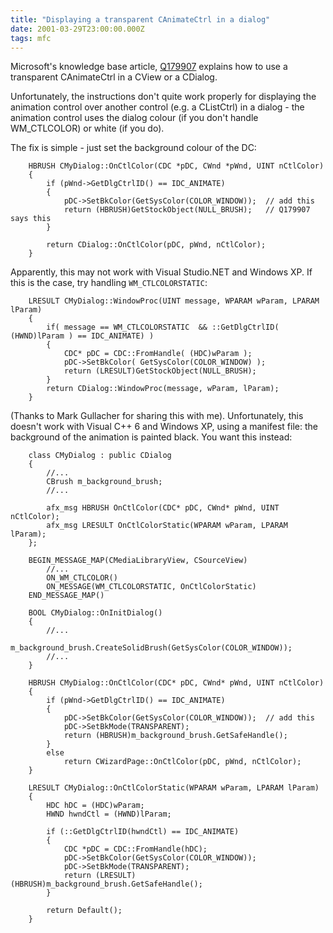 ```yaml
---
title: "Displaying a transparent CAnimateCtrl in a dialog"
date: 2001-03-29T23:00:00.000Z
tags: mfc
---
```

Microsoft's knowledge base article, [Q179907](http://support.microsoft.com/default.aspx?scid=kb;en-us;Q179907) explains how to use a transparent CAnimateCtrl in a CView or a CDialog.

Unfortunately, the instructions don't quite work properly for displaying the animation control over another control (e.g. a CListCtrl) in a dialog - the animation control uses the dialog colour (if you don't handle WM_CTLCOLOR) or white (if you do).

The fix is simple - just set the background colour of the DC:

```
    HBRUSH CMyDialog::OnCtlColor(CDC *pDC, CWnd *pWnd, UINT nCtlColor)
    {
        if (pWnd->GetDlgCtrlID() == IDC_ANIMATE)
        {
            pDC->SetBkColor(GetSysColor(COLOR_WINDOW));  // add this
            return (HBRUSH)GetStockObject(NULL_BRUSH);   // Q179907 says this
        }

        return CDialog::OnCtlColor(pDC, pWnd, nCtlColor);
    }
```

Apparently, this may not work with Visual Studio.NET and Windows XP. If this is the case, try handling `WM_CTLCOLORSTATIC`:

```
    LRESULT CMyDialog::WindowProc(UINT message, WPARAM wParam, LPARAM lParam)
    {
        if( message == WM_CTLCOLORSTATIC  && ::GetDlgCtrlID( (HWND)lParam ) == IDC_ANIMATE) )
        {
            CDC* pDC = CDC::FromHandle( (HDC)wParam );
            pDC->SetBkColor( GetSysColor(COLOR_WINDOW) );
            return (LRESULT)GetStockObject(NULL_BRUSH);
        }
        return CDialog::WindowProc(message, wParam, lParam);
    }
```

(Thanks to Mark Gullacher for sharing this with me).
Unfortunately, this doesn't work with Visual C++ 6 and Windows XP, using a manifest file: the background of the animation is painted black. You want this instead:

```
    class CMyDialog : public CDialog
    {
        //...
        CBrush m_background_brush;
        //...

        afx_msg HBRUSH OnCtlColor(CDC* pDC, CWnd* pWnd, UINT nCtlColor);
        afx_msg LRESULT OnCtlColorStatic(WPARAM wParam, LPARAM lParam);
    };

    BEGIN_MESSAGE_MAP(CMediaLibraryView, CSourceView)
        //...
        ON_WM_CTLCOLOR()
        ON_MESSAGE(WM_CTLCOLORSTATIC, OnCtlColorStatic)
    END_MESSAGE_MAP()

    BOOL CMyDialog::OnInitDialog()
    {
        //...
        m_background_brush.CreateSolidBrush(GetSysColor(COLOR_WINDOW));
        //...
    }

    HBRUSH CMyDialog::OnCtlColor(CDC* pDC, CWnd* pWnd, UINT nCtlColor)
    {
        if (pWnd->GetDlgCtrlID() == IDC_ANIMATE)
        {
            pDC->SetBkColor(GetSysColor(COLOR_WINDOW));  // add this
            pDC->SetBkMode(TRANSPARENT);
            return (HBRUSH)m_background_brush.GetSafeHandle();
        }
        else
            return CWizardPage::OnCtlColor(pDC, pWnd, nCtlColor);
    }

    LRESULT CMyDialog::OnCtlColorStatic(WPARAM wParam, LPARAM lParam)
    {
        HDC hDC = (HDC)wParam;
        HWND hwndCtl = (HWND)lParam;

        if (::GetDlgCtrlID(hwndCtl) == IDC_ANIMATE)
        {
            CDC *pDC = CDC::FromHandle(hDC);
            pDC->SetBkColor(GetSysColor(COLOR_WINDOW));
            pDC->SetBkMode(TRANSPARENT);
            return (LRESULT)(HBRUSH)m_background_brush.GetSafeHandle();
        }

        return Default();
    }
```
